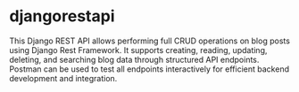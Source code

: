 # djangorestapi
This Django REST API allows performing full CRUD operations on blog posts using Django Rest Framework. It supports creating, reading, updating, deleting, and searching blog data through structured API endpoints. Postman can be used to test all endpoints interactively for efficient backend development and integration.
